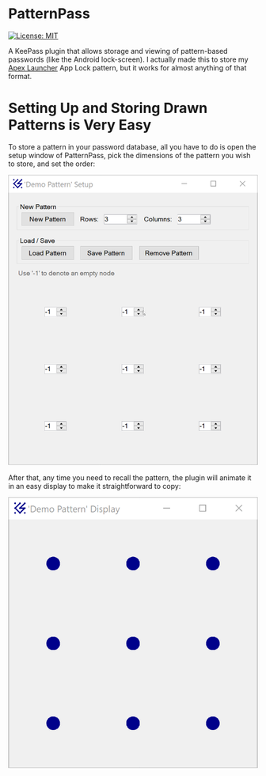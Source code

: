 # PatternPass
[![License: MIT](https://img.shields.io/badge/License-MIT-yellow.svg)](https://opensource.org/licenses/MIT)

A KeePass plugin that allows storage and viewing of pattern-based passwords (like the Android lock-screen). I actually made this to store my [Apex Launcher](https://www.apexlauncher.com/) App Lock pattern, but it works for almost anything of that format.


# Setting Up and Storing Drawn Patterns is Very Easy
To store a pattern in your password database, all you have to do is open the setup window of PatternPass, pick the dimensions of the pattern you wish to store, and set the order:

![An animation of the plugin's setup function for storing a pattern.](/Documentation/Media/PatternPassDemoSetup.gif "PatternPass allows for quick and easy storage of complex drawn patterns.")


After that, any time you need to recall the pattern, the plugin will animate it in an easy display to make it straightforward to copy:

![An animation of the plugin's display function to easily view an animated drawing of a stored pattern.](/Documentation/Media/PatternPassDemoDisplay.gif "PatternPass makes it easy to view the patterns you have stored.")
